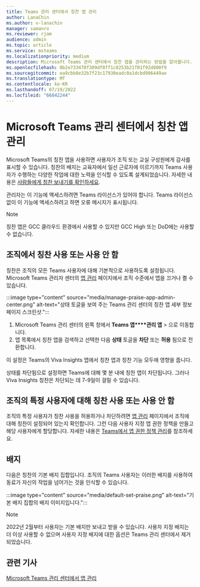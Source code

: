 ```yaml
---
title: Teams 관리 센터에서 칭찬 앱 관리
author: LanaChin
ms.author: v-lanachin
manager: samanro
ms.reviewer: rjam
audience: admin
ms.topic: article
ms.service: msteams
ms.localizationpriority: medium
description: Microsoft Teams 관리 센터에서 칭찬 앱을 관리하는 방법을 알아봅니다.
ms.openlocfilehash: 0b2e733478f309df8ff1c8253b21f01f92d800f9
ms.sourcegitcommit: ea9cbb8e32b7f23c17930eadc0a1dcbd906449ae
ms.translationtype: MT
ms.contentlocale: ko-KR
ms.lasthandoff: 07/19/2022
ms.locfileid: "66842244"
---
```

# <a name="manage-the-praise-app-in-the-microsoft-teams-admin-center"></a>Microsoft Teams 관리 센터에서 칭찬 앱 관리

Microsoft Teams의 칭찬 앱을 사용하면 사용자가 조직 또는 교실 구성원에게 감사를 표시할 수 있습니다. 칭찬의 배지는 교육자에서 일선 근로자에 이르기까지 Teams 사용자가 수행하는 다양한 작업에 대한 노력을 인식할 수 있도록 설계되었습니다. 자세한 내용은 [사람들에게 칭찬 보내기를 확인하세요](https://support.microsoft.com/office/send-praise-to-people-50f26b47-565f-40fe-8642-5ca2a5ed261e).

관리자는 이 기능에 액세스하려면 Teams 라이선스가 있어야 합니다. Teams 라이선스 없이 이 기능에 액세스하려고 하면 오류 메시지가 표시됩니다.

> [!NOTE]
> 칭찬 앱은 GCC 클라우드 환경에서 사용할 수 있지만 GCC High 또는 DoD에는 사용할 수 없습니다.

## <a name="enable-or-disable-praise-in-your-organization"></a>조직에서 칭찬 사용 또는 사용 안 함

칭찬은 조직의 모든 Teams 사용자에 대해 기본적으로 사용하도록 설정됩니다. Microsoft Teams 관리자 센터의 [앱 관리](manage-apps.md) 페이지에서 조직 수준에서 앱을 끄거나 켤 수 있습니다.

:::image type="content" source="media/manage-praise-app-admin-center.png" alt-text="상태 토글을 보여 주는 Teams 관리 센터의 칭찬 앱 세부 정보 페이지 스크린샷.":::

1. Microsoft Teams 관리 센터의 왼쪽 창에서 **Teams 앱****관리 앱** > 으로 이동합니다.
2. 앱 목록에서 칭찬 앱을 검색하고 선택한 다음 **상태** 토글을 **차단** 또는 **허용** 됨으로 전환합니다.

이 설정은 Teams의 Viva Insights 앱에서 칭찬 앱과 칭찬 기능 모두에 영향을 줍니다.

상태를 차단됨으로 설정하면 Teams에 대해 몇 분 내에 칭찬 앱이 차단됩니다. 그러나 Viva Insights 칭찬은 차단되는 데 7-9일이 걸릴 수 있습니다.

## <a name="enable-or-disable-praise-for-specific-users-in-your-organization"></a>조직의 특정 사용자에 대해 칭찬 사용 또는 사용 안 함

조직의 특정 사용자가 칭찬 사용을 허용하거나 차단하려면 [앱 관리](manage-apps.md) 페이지에서 조직에 대해 칭찬이 설정되어 있는지 확인합니다. 그런 다음 사용자 지정 앱 권한 정책을 만들고 해당 사용자에게 할당합니다. 자세한 내용은 [Teams에서 앱 권한 정책 관리](teams-app-permission-policies.md)를 참조하세요.

## <a name="badges"></a>배지

다음은 칭찬의 기본 배지 집합입니다. 조직의 Teams 사용자는 이러한 배지를 사용하여 동료가 자신의 작업을 넘어가는 것을 인식할 수 있습니다.

:::image type="content" source="media/default-set-praise.png" alt-text="기본 배지 집합의 배지 이미지입니다.":::

> [!NOTE]
> 2022년 2월부터 사용자는 기본 배지만 보내고 받을 수 있습니다. 사용자 지정 배지는 더 이상 사용할 수 없으며 사용자 지정 배지에 대한 옵션은 Teams 관리 센터에서 제거되었습니다.

## <a name="related-articles"></a>관련 기사

[Microsoft Teams 관리 센터에서 앱 관리](manage-apps.md)
